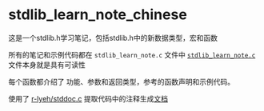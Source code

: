 # stdlib_learn_note_chinese

这是一个stdlib.h学习笔记，包括stdlib.h中的新数据类型，宏和函数

所有的笔记和示例代码都在 `stdlib_learn_note.c` 文件中
[`stdlib_learn_note.c`](https://github.com/zoollcar/stdlib_learn_note_chinese/stdlib_learn_note.c) 文件本身就是具有可读性

每个函数都介绍了 功能、参数和返回类型，参考的函数声明和示例代码。

使用了 [r-lyeh/stddoc.c](https://github.com/r-lyeh/stddoc.c) 提取代码中的注释生成[文档](https://github.com/zoollcar/stdlib_learn_note_chinese/doc/stdlib_learn_note.html)

